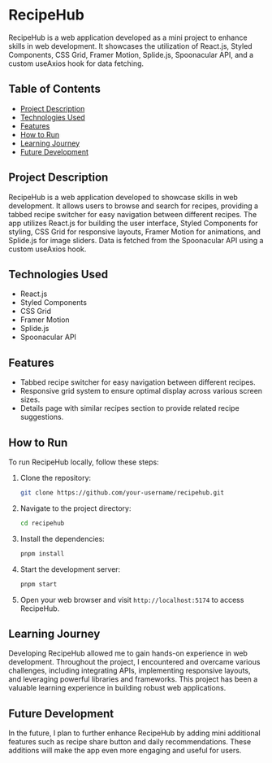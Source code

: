 # RecipeHub

RecipeHub is a web application developed as a mini project to enhance skills in web development. It showcases the utilization of React.js, Styled Components, CSS Grid, Framer Motion, Splide.js, Spoonacular API, and a custom useAxios hook for data fetching.

## Table of Contents

- [Project Description](#project-description)
- [Technologies Used](#technologies-used)
- [Features](#features)
- [How to Run](#how-to-run)
- [Learning Journey](#learning-journey)
- [Future Development](#future-development)

## Project Description

RecipeHub is a web application developed to showcase skills in web development. It allows users to browse and search for recipes, providing a tabbed recipe switcher for easy navigation between different recipes. The app utilizes React.js for building the user interface, Styled Components for styling, CSS Grid for responsive layouts, Framer Motion for animations, and Splide.js for image sliders. Data is fetched from the Spoonacular API using a custom useAxios hook.

## Technologies Used

- React.js
- Styled Components
- CSS Grid
- Framer Motion
- Splide.js
- Spoonacular API

## Features

- Tabbed recipe switcher for easy navigation between different recipes.
- Responsive grid system to ensure optimal display across various screen sizes.
- Details page with similar recipes section to provide related recipe suggestions.

## How to Run

To run RecipeHub locally, follow these steps:

1. Clone the repository:

   ```bash
   git clone https://github.com/your-username/recipehub.git
   ```

2. Navigate to the project directory:

   ```bash
   cd recipehub
   ```

3. Install the dependencies:

   ```bash
   pnpm install
   ```

4. Start the development server:

   ```bash
   pnpm start
   ```

5. Open your web browser and visit `http://localhost:5174` to access RecipeHub.

## Learning Journey

Developing RecipeHub allowed me to gain hands-on experience in web development. Throughout the project, I encountered and overcame various challenges, including integrating APIs, implementing responsive layouts, and leveraging powerful libraries and frameworks. This project has been a valuable learning experience in building robust web applications.

## Future Development

In the future, I plan to further enhance RecipeHub by adding mini additional features such as recipe share button and daily recommendations. These additions will make the app even more engaging and useful for users.
